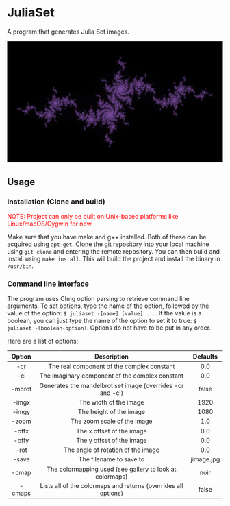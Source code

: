 # JuliaSet

A program that generates Julia Set images.

![Julia Set Image](jimage.jpg)

## Usage

### Installation (Clone and build)

<span style="color:red;">NOTE: Project can only be built on Unix-based platforms like Linux/macOS/Cygwin for now.</span>

Make sure that you have make and g++ installed. Both of these can be acquired using `apt-get`. Clone the git repository into your local machine using `git clone` and entering the remote repository. You can then build and install using `make install`. This will build the project and install the binary in `/usr/bin`.

### Command line interface

The program uses CImg option parsing to retrieve command line arguments. To set options, type the name of the option, followed by the value of the option: `$ juliaset -[name] [value] ...`. If the value is a boolean, you can just type the name of the option to set it to true: `$ juliaset -[boolean-option]`. Options do not have to be put in any order.

Here are a list of options:

| Option |                           Description                          |  Defaults  |
|:------:|:--------------------------------------------------------------:|:----------:|
| -cr    | The real component of the complex constant                     | 0.0        |
| -ci    | The imaginary component of the complex constant                | 0.0        |
| -mbrot | Generates the mandelbrot set image (overrides -cr and -ci)     | false      |
| -imgx  | The width of the image                                         | 1920       |
| -imgy  | The height of the image                                        | 1080       |
| -zoom  | The zoom scale of the image                                    | 1.0        |
| -offx  | The x offset of the image                                      | 0.0        |
| -offy  | The y offset of the image                                      | 0.0        |
| -rot   | The angle of rotation of the image                             | 0.0        |
| -save  | The filename to save to                                        | jimage.jpg |
| -cmap  | The colormapping used (see gallery to look at colormaps)       | noir       |
| -cmaps | Lists all of the colormaps and returns (overrides all options) | false      |